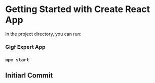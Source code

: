 # Getting Started with Create React App

In the project directory, you can run:

### Gigf Expert App

### `npm start`


## Initiarl Commit

